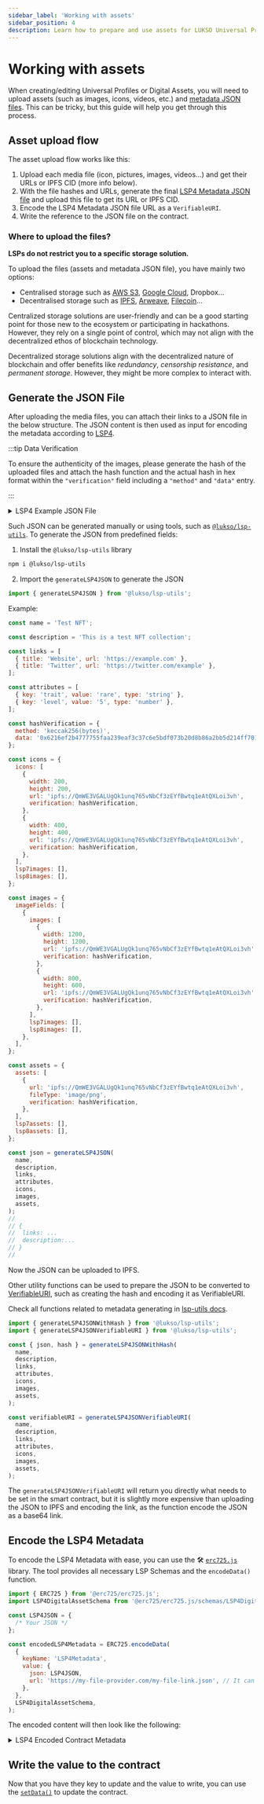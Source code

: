 ```yaml
---
sidebar_label: 'Working with assets'
sidebar_position: 4
description: Learn how to prepare and use assets for LUKSO Universal Profiles and digital assets (LSP7 / LSP8).
---
```


# Working with assets

When creating/editing Universal Profiles or Digital Assets, you will need to upload assets (such as images, icons, videos, etc.) and [metadata JSON files](../../standards/tokens/LSP4-Digital-Asset-Metadata.md). This can be tricky, but this guide will help you get through this process.

## Asset upload flow

The asset upload flow works like this:

1. Upload each media file (icon, pictures, images, videos...) and get their URLs or IPFS CID (more info below).
2. With the file hashes and URLs, generate the final [LSP4 Metadata JSON file](https://github.com/lukso-network/LIPs/blob/main/LSPs/LSP-4-DigitalAsset-Metadata.md) and upload this file to get its URL or IPFS CID.
3. Encode the LSP4 Metadata JSON file URL as a `VerifiableURI`.
4. Write the reference to the JSON file on the contract.

### Where to upload the files?

**LSPs do not restrict you to a specific storage solution.**

To upload the files (assets and metadata JSON file), you have mainly two options:

- Centralised storage such as [AWS S3](https://aws.amazon.com/s3/), [Google Cloud](https://cloud.google.com/storage?hl=en), Dropbox...
- Decentralised storage such as [IPFS](https://ipfs.tech/), [Arweave](https://www.arweave.org/), [Filecoin](https://filecoin.io/)...

Centralized storage solutions are user-friendly and can be a good starting point for those new to the ecosystem or participating in hackathons. However, they rely on a single point of control, which may not align with the decentralized ethos of blockchain technology.

Decentralized storage solutions align with the decentralized nature of blockchain and offer benefits like _redundancy_, _censorship resistance_, and _permanent storage_. However, they might be more complex to interact with.

## Generate the JSON File

After uploading the media files, you can attach their links to a JSON file in the below structure. The JSON content is then used as input for encoding the metadata according to [LSP4](../../standards/tokens/LSP4-Digital-Asset-Metadata.md#lsp4---digital-asset-metadata).

:::tip Data Verification

To ensure the authenticity of the images, please generate the hash of the uploaded files and attach the hash function and the actual hash in hex format within the `"verification"` field including a `"method"` and `"data"` entry.

:::

<details>
  <summary>LSP4 Example JSON File</summary>

```js
{
    "LSP4Metadata": {
      "name": "My Token Name",
      "description": "Sample Description",
      "links": [{ "title": "My Website", "url": "https://my.website.com" }],
      "icon": [
        {
          "width": 60,
          "height": 60,
          "url": "https://mycentralised-storage.com/filename.png"
        }
      ],
      "images": [
        [
          {
            "width": 1000,
            "height": 1000,
            "url": "https://centralised-cloud-storage.com/image.jpg",
            "verification": {
              "method": "keccak256(bytes)",
              "data": "0x<hashOfTheUploadedFile>"
            }

          }
          {
            "width": 500,
            "height": 500,
            "url": "ipfs://[IPFS-CID]",
            "verification": {
              "method": "keccak256(bytes)",
              "data": "0x<hashOfTheUploadedFile>"
            }

          }
        ]
      ],
      "assets": [],
      "attributes": [
        {
          "key": "Standard type",
          "value": "LSP",
          "type": "string"
        },
        {
          "key": "Standard number",
          "value": 4,
          "type": "number"
        }
      ]
    }
  }
```

</details>

Such JSON can be generated manually or using tools, such as [`@lukso/lsp-utils`](https://github.com/lukso-network/lsp-utils). To generate the JSON from predefined fields:

1. Install the `@lukso/lsp-utils` library

```bash
npm i @lukso/lsp-utils
```

2. Import the `generateLSP4JSON` to generate the JSON

```js
import { generateLSP4JSON } from '@lukso/lsp-utils';
```

Example:

```js
const name = 'Test NFT';

const description = 'This is a test NFT collection';

const links = [
  { title: 'Website', url: 'https://example.com' },
  { title: 'Twitter', url: 'https://twitter.com/example' },
];

const attributes = [
  { key: 'trait', value: 'rare', type: 'string' },
  { key: 'level', value: '5', type: 'number' },
];

const hashVerification = {
  method: 'keccak256(bytes)',
  data: '0x6216ef2b4777755faa239eaf3c37c6e5bdf073b20d8b86a2bb5d214ff70194c2',
};

const icons = {
  icons: [
    {
      width: 200,
      height: 200,
      url: 'ipfs://QmWE3VGALUgQk1unq765vNbCf3zEYfBwtq1eAtQXLoi3vh',
      verification: hashVerification,
    },
    {
      width: 400,
      height: 400,
      url: 'ipfs://QmWE3VGALUgQk1unq765vNbCf3zEYfBwtq1eAtQXLoi3vh',
      verification: hashVerification,
    },
  ],
  lsp7images: [],
  lsp8images: [],
};

const images = {
  imageFields: [
    {
      images: [
        {
          width: 1200,
          height: 1200,
          url: 'ipfs://QmWE3VGALUgQk1unq765vNbCf3zEYfBwtq1eAtQXLoi3vh',
          verification: hashVerification,
        },
        {
          width: 800,
          height: 600,
          url: 'ipfs://QmWE3VGALUgQk1unq765vNbCf3zEYfBwtq1eAtQXLoi3vh',
          verification: hashVerification,
        },
      ],
      lsp7images: [],
      lsp8images: [],
    },
  ],
};

const assets = {
  assets: [
    {
      url: 'ipfs://QmWE3VGALUgQk1unq765vNbCf3zEYfBwtq1eAtQXLoi3vh',
      fileType: 'image/png',
      verification: hashVerification,
    },
  ],
  lsp7assets: [],
  lsp8assets: [],
};

const json = generateLSP4JSON(
  name,
  description,
  links,
  attributes,
  icons,
  images,
  assets,
);
//
// {
//  links: ...
//  description:...
// }
//
```

Now the JSON can be uploaded to IPFS.

Other utility functions can be used to prepare the JSON to be converted to [VerifiableURI](https://github.com/lukso-network/LIPs/blob/main/LSPs/LSP-4-DigitalAsset-Metadata.md#lsp4metadata), such as creating the hash and encoding it as VerifiableURI.

Check all functions related to metadata generating in [lsp-utils docs](../../tools/lsp-utils/LSP4DigitalAssetMetadata.md).

```js
import { generateLSP4JSONWithHash } from '@lukso/lsp-utils';
import { generateLSP4JSONVerifiableURI } from '@lukso/lsp-utils';

const { json, hash } = generateLSP4JSONWithHash(
  name,
  description,
  links,
  attributes,
  icons,
  images,
  assets,
);

const verifiableURI = generateLSP4JSONVerifiableURI(
  name,
  description,
  links,
  attributes,
  icons,
  images,
  assets,
);
```

The `generateLSP4JSONVerifiableURI` will return you directly what needs to be set in the smart contract, but it is slightly more expensive than uploading the JSON to IPFS and encoding the link, as the function encode the JSON as a base64 link.

## Encode the LSP4 Metadata

To encode the LSP4 Metadata with ease, you can use the 🛠️ [`erc725.js`](../../tools/erc725js/getting-started.md) library. The tool provides all necessary LSP Schemas and the `encodeData()` function.

```js
import { ERC725 } from '@erc725/erc725.js';
import LSP4DigitalAssetSchema from '@erc725/erc725.js/schemas/LSP4DigitalAsset.json';

const LSP4JSON = {
  /* Your JSON */
};

const encodedLSP4Metadata = ERC725.encodeData(
  {
    keyName: 'LSP4Metadata',
    value: {
      json: LSP4JSON,
      url: 'https://my-file-provider.com/my-file-link.json', // It can also be: ipfs://[CID]
    },
  },
  LSP4DigitalAssetSchema,
);
```

The encoded content will then look like the following:

<details>
  <summary>LSP4 Encoded Contract Metadata</summary>

```js
{
  keys: [
    '0x9afb95cacc9f95858ec44aa8c3b685511002e30ae54415823f406128b85b238e'
  ],
  values: [
    '0x00006f357c6a0020610be5a5ebf25a8323ed5a9d8735f78aaf97c7e3529da7249f17e1b4129636f3697066733a2f2f516d5154716865424c5a466e5155787535524473387441394a746b78665a714d42636d47643973756b587877526d'
  ]
}
```

</details>

## Write the value to the contract

Now that you have they key to update and the value to write, you can use the [`setData()`](../../contracts/contracts/ERC725/ERC725.md#setdata) to update the contract.
